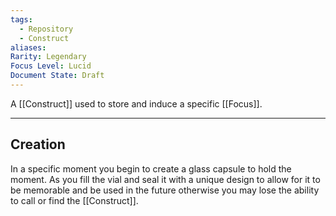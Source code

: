 ```yaml
---
tags:
  - Repository
  - Construct
aliases: 
Rarity: Legendary
Focus Level: Lucid
Document State: Draft
---
```

A [[Construct]] used to store and induce a specific [[Focus]].
- - -
## Creation
In a specific moment you begin to create a glass capsule to hold the moment. As you fill the vial and seal it with a unique design to allow for it to be memorable and be used in the future otherwise you may lose the ability to call or find the [[Construct]].